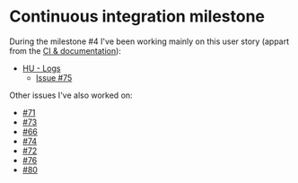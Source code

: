 # Continuous integration milestone

During the milestone #4 I've been working mainly on this user story (appart from the [CI & documentation](../ci.md)):

- [HU - Logs](https://github.com/harvestcore/HarvestCCode/issues/14)
  - [Issue #75](https://github.com/harvestcore/HarvestCCode/issues/75)

Other issues I've also worked on:

- [#71](https://github.com/harvestcore/HarvestCCode/issues/71)
- [#73](https://github.com/harvestcore/HarvestCCode/issues/73)
- [#66](https://github.com/harvestcore/HarvestCCode/issues/66)
- [#74](https://github.com/harvestcore/HarvestCCode/issues/74)
- [#72](https://github.com/harvestcore/HarvestCCode/issues/72)
- [#76](https://github.com/harvestcore/HarvestCCode/issues/76)
- [#80](https://github.com/harvestcore/HarvestCCode/issues/80)
